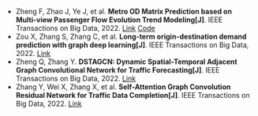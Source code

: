 * Zheng F, Zhao J, Ye J, et al. <b>Metro OD Matrix Prediction based on Multi-view Passenger Flow Evolution Trend Modeling[J]</b>. IEEE Transactions on Big Data, 2022. [Link](https://ieeexplore.ieee.org/abstract/document/9991082/) [Code](https://github.com/zfrInSIAT/MVPF-code)
* Zou X, Zhang S, Zhang C, et al. <b>Long-term origin-destination demand prediction with graph deep learning[J]</b>. IEEE Transactions on Big Data, 2022. [Link](https://ieeexplore.ieee.org/abstract/document/9369004/)
* Zheng Q, Zhang Y. <b>DSTAGCN: Dynamic Spatial-Temporal Adjacent Graph Convolutional Network for Traffic Forecasting[J]</b>. IEEE Transactions on Big Data, 2022. [Link](https://ieeexplore.ieee.org/abstract/document/9729487/)
* Zhang Y, Wei X, Zhang X, et al. <b>Self-Attention Graph Convolution Residual Network for Traffic Data Completion[J]</b>. IEEE Transactions on Big Data, 2022. [Link](https://ieeexplore.ieee.org/abstract/document/9794444/)
